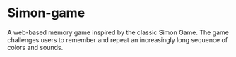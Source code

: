 # Simon-game
A web-based memory game inspired by the classic Simon Game. The game challenges users to remember and repeat an increasingly long sequence of colors and sounds.
